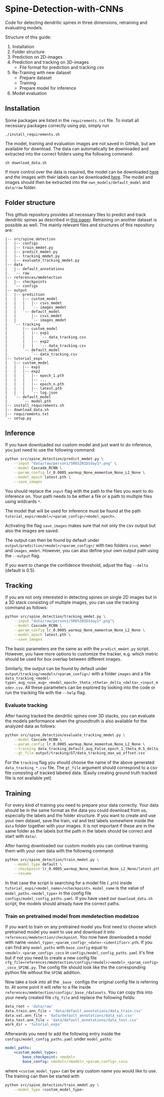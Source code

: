# Spine-Detection-with-CNNs
Code for detecting dendritic spines in three dimensions, retraining and evaluating models.

Structure of this guide:
1. Installation
2. Folder structure
3. Prediction on 2D-images
4. Prediction and tracking on 3D-images
   - File format for prediction and tracking csv
5. Re-Training with new dataset
   - Prepare dataset
   - Training
   - Prepare model for inference
6. Model evaluation

## Installation
Some packages are listed in the `requirements.txt` file. To install all necessary packages correctly using pip, simply run
```
./install_requirements.sh
```
The model, training and evaluation images are not saved in GitHub, but are available for download. The data can automatically be downloaded and extracted into the correct folders using the following command:
```
sh download_data.sh
```

If more control over the data is required, the model can be downloaded [here](https://drive.google.com/uc?export=download&id=1IqXEYAbruormi9g354a1MtugQJQiZKGL) and the images with their labels can be downloaded [here](https://drive.google.com/uc?export=download&id=1yi2tQ-0oJhElaSUDFn_UpZ-bUO0bH3_N). The model and images should then be extracted into the `own_models/default_model` and `data/raw` folder.

## Folder structure
This github repository provides all necessary files to predict and track dendritic spines as described in [this paper](https://www.biorxiv.org/content/10.1101/2023.01.08.522220.full.pdf). Retraining on another dataset is possible as well. The mainly relevant files and structures of this repository are:
```
|-- src/spine_detection
|   |-- configs
|   |-- train_mmdet.py
|   |-- predict_mmdet.py
|   |-- tracking_mmdet.py
|   |-- evaluate_tracking_mmdet.py
|-- data
|   |-- default_annotations
|   `-- raw
|-- references/mmdetection
|   |-- checkpoints
|   `-- configs
|-- output
|   |-- prediction
|   |   |-- custom_model
|   |   |   |-- csvs_mmdet
|   |   |   `-- images_mmdet
|   |   `-- default_model
|   |       |-- csvs_mmdet
|   |       `-- images_mmdet
|   `-- tracking
|       |-- custom_model
|       |   |-- exp1
|       |   |   `-- data_tracking.csv
|       |   |-- exp2
|       |   |   `-- data_tracking.csv
|       `-- default_model
|           `-- data_tracking.csv
|-- tutorial_exps
|   |-- custom_model
|   |   |-- exp1
|   |   |-- exp2
|   |   |   |-- epoch_1.pth
|   |   |   |-- ...
|   |   |   |-- epoch_n.pth
|   |   |   |-- latest.pth
|   |   |   `-- log.json
|   `-- default_model
|       `-- model.pth
|-- install_requirements.sh
|-- download_data.sh
|-- requirements.txt
`-- setup.py
```

## Inference
If you have downloaded our custom model and just want to do inference, you just need to use the following command:
```bash
python src/spine_detection/predict_mmdet.py \
    --input "data/raw/person1/SR052N1D1day1*.png" \
    --model Cascade_RCNN \
    --param_config lr_0.0005_warmup_None_momentum_None_L2_None \
    --model_epoch latest.pth \
    --save_images
```
You should replace the `input` flag with the path to the files you want to do inference on. Your path needs to be either a file or a path to multiple files using wildcards `*`.

The model that will be used for inference must be found at the path `tutorial_exps/<model>/<param_config>/<model_epoch>`.

Activating the flag `save_images` makes sure that not only the csv output but also the images are saved.

The output can then be found by default under `output/prediction/<model>/<param_config>/` with two folders `csvs_mmdet` and `images_mmdet`. However, you can also define your own output path using the `--output` flag.

If you want to change the confidence threshold, adjust the flag `--delta` (default is 0.5).

## Tracking
If you are not only interested in detecting spines on single 2D images but in a 3D stack consisting of multiple images, you can use the tracking command as follows:
```bash
python src/spine_detection/tracking_mmdet.py \
    --input "data/raw/person1/SR052N1D1day1*.png"\
    --model Cascade_RCNN \
    --param_config lr_0.0005_warmup_None_momentum_None_L2_None \
    --model_epoch latest.pth \
    --save_images
```
The basic parameters are the same as with the `predict_mmdet.py` script. However, you have more options to customize the tracker, e.g. which metric should be used for box overlap between different images.

Similarly, the output can be found by default under `output/tracking/<model>/<param_config>/` with a folder `images` and a file `data_tracking_<model-type>_aug_<use_aug>_<model_epoch>_theta_<theta>_delta_<delta>_<input_mode>.csv`. All these parameters can be explored by looking into the code or run the tracking file with the `--help` flag.

### Evaluate tracking
After having tracked the dendritic spines over 3D stacks, you can evaluate the models performance when the groundtruth is also available for the analyzed data as follows:
```bash
python src/spine_detection/evaluate_tracking_mmdet.py \
    --model Cascade_RCNN \
    --param_config lr_0.0005_warmup_None_momentum_None_L2_None \
    --tracking data_tracking_default_aug_False_epoch_1_theta_0.5_delta_0.5_Test.csv \
    --gt_file output/tracking/GT/data_tracking_max_wo_offset.csv
```
For the `tracking` flag you should choose the name of the above generated `data_tracking_*.csv` file. The `gt_file` argument should correspond to a csv file consisting of tracked labeled data. (Easily creating ground truth tracked file is not available yet)

## Training
For every kind of training you need to prepare your data correctly. Your data should be in the same format as the data you could download from us, especially the labels and the folder structure. If you want to create and use your own dataset, save the train, val and test labels somewhere inside the `data` folder together with your images. It is not important if these are in the same folder as the labels but the path in the labels should be correct and start with `data/`.

After having downloaded our custom models you can continue training them with your own data with the following command:
```bash
python src/spine_detection/train_mmdet.py \
    --model_type default \
    --checkpoint lr_0.0005_warmup_None_momentum_None_L2_None/latest.pth \
    --resume
```
In that case the script is searching for a model file (`.pth`) inside `tutorial_exps/<model_name>/<checkpoint>`. `model_name` is the value of `model_paths.<model_type>` in the config file `configs/model_config_paths.yaml`. If you have used our `download_data.sh` script, the models should already have the correct paths.

### Train on pretrained model from mmdetection modelzoo
If you want to train on any pretrained model you first need to choose which pretrained model you want to use and download it into `references/mmdetection/checkpoint`. You now have downloaded a model with name `<model_type>_<param_config>_<date>-<identifier>.pth`. If you can find any `model_paths` with `base_config` equal to `<model>_<param_config>_coco` in `configs/model_config_paths.yaml` it's fine but if not you need to create a new config file `cfg_file=references/mmdetection/configs/<model>/<model>_<param_config>_coco_SPINE.py`. The config file should look like the the corresponding python file without the `SPINE` addition.

Now take a look into all the `_base_` configs the original config file is referring to. At some point it will refer to a file inside `references/mmdetection/configs/_base_/datasets`. You can copy this into your newly created file `cfg_file` and replace the following fields:

```python
data_root = 'data/raw'
data.train.ann_file = 'data/default_annotations/data_train.csv'
data.val.ann_file = 'data/default_annotations/data_val.csv'
data.test.ann_file = 'data/default_annotations/data_test.csv'
work_dir = 'tutorial_exps'
```

Afterwards you need to add the following entry inside the `configs/model_config_paths.yaml` under `model_paths`:
```yaml
model_paths:
    <custom_model_type>:
        base_checkpoint: <model>
        base_config: <model>/<model>_<param_config>_coco
```
where `<custom_model_type>` can be any custom name you would like to use. The training can then be started with

```bash
python src/spine_detection/train_mmdet.py \
    --model_type <custom_model_type>
```